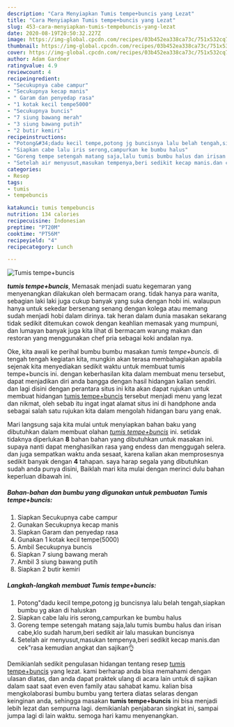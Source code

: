 ```yaml
---
description: "Cara Menyiapkan Tumis tempe+buncis yang Lezat"
title: "Cara Menyiapkan Tumis tempe+buncis yang Lezat"
slug: 453-cara-menyiapkan-tumis-tempebuncis-yang-lezat
date: 2020-08-19T20:50:32.227Z
image: https://img-global.cpcdn.com/recipes/03b452ea338ca73c/751x532cq70/tumis-tempebuncis-foto-resep-utama.jpg
thumbnail: https://img-global.cpcdn.com/recipes/03b452ea338ca73c/751x532cq70/tumis-tempebuncis-foto-resep-utama.jpg
cover: https://img-global.cpcdn.com/recipes/03b452ea338ca73c/751x532cq70/tumis-tempebuncis-foto-resep-utama.jpg
author: Adam Gardner
ratingvalue: 4.9
reviewcount: 4
recipeingredient:
- "Secukupnya cabe campur"
- "Secukupnya kecap manis"
- " Garam dan penyedap rasa"
- "1 kotak kecil tempe5000"
- "Secukupnya buncis"
- "7 siung bawang merah"
- "3 siung bawang putih"
- "2 butir kemiri"
recipeinstructions:
- "Potong&#34;dadu kecil tempe,potong jg buncisnya lalu belah tengah,siapkan bumbu yg akan di haluskan"
- "Siapkan cabe lalu iris serong,campurkan ke bumbu halus"
- "Goreng tempe setengah matang saja,lalu tumis bumbu halus dan irisan cabe,klo sudah harum,beri sedikit air lalu masukan buncisnya"
- "Setelah air menyusut,masukan tempenya,beri sedikit kecap manis.dan cek&#34;rasa kemudian angkat dan sajikan👌"
categories:
- Resep
tags:
- tumis
- tempebuncis

katakunci: tumis tempebuncis 
nutrition: 134 calories
recipecuisine: Indonesian
preptime: "PT20M"
cooktime: "PT56M"
recipeyield: "4"
recipecategory: Lunch

---
```



![Tumis tempe+buncis](https://img-global.cpcdn.com/recipes/03b452ea338ca73c/751x532cq70/tumis-tempebuncis-foto-resep-utama.jpg)

<b><i>tumis tempe+buncis</i></b>, Memasak menjadi suatu kegemaran yang menyenangkan dilakukan oleh bermacam orang. tidak hanya para wanita, sebagian laki laki juga cukup banyak yang suka dengan hobi ini. walaupun hanya untuk sekedar bersenang senang dengan kolega atau memang sudah menjadi hobi dalam dirinya. tak heran dalam dunia masakan sekarang tidak sedikit ditemukan cowok dengan keahlian memasak yang mumpuni, dan lumayan banyak juga kita lihat di bermacam warung makan dan restoran yang menggunakan chef pria sebagai koki andalan nya.

Oke, kita awali ke perihal bumbu bumbu masakan <i>tumis tempe+buncis</i>. di tengah tengah kegiatan kita, mungkin akan terasa membahagiakan apabila sejenak kita menyediakan sedikit waktu untuk membuat tumis tempe+buncis ini. dengan keberhasilan kita dalam membuat menu tersebut, dapat menjadikan diri anda bangga dengan hasil hidangan kalian sendiri. dan lagi disini dengan perantara situs ini kita akan dapat rujukan untuk membuat hidangan <u>tumis tempe+buncis</u> tersebut menjadi menu yang lezat dan nikmat, oleh sebab itu ingat ingat alamat situs ini di handphone anda sebagai salah satu rujukan kita dalam mengolah hidangan baru yang enak.




Mari langsung saja kita mulai untuk menyiapkan bahan baku yang dibutuhkan dalam membuat olahan <u><i>tumis tempe+buncis</i></u> ini. setidak tidaknya diperlukan <b>8</b> bahan bahan yang dibutuhkan untuk masakan ini. supaya nanti dapat menghasilkan rasa yang endess dan menggugah selera. dan juga sempatkan waktu anda sesaat, karena kalian akan memprosesnya sedikit banyak dengan <b>4</b> tahapan. saya harap segala yang dibutuhkan sudah anda punya disini, Baiklah mari kita mulai dengan merinci dulu bahan keperluan dibawah ini.

<!--inarticleads1-->

##### Bahan-bahan dan bumbu yang digunakan untuk pembuatan Tumis tempe+buncis:

1. Siapkan Secukupnya cabe campur
1. Gunakan Secukupnya kecap manis
1. Siapkan  Garam dan penyedap rasa
1. Gunakan 1 kotak kecil tempe(5000)
1. Ambil Secukupnya buncis
1. Siapkan 7 siung bawang merah
1. Ambil 3 siung bawang putih
1. Siapkan 2 butir kemiri




<!--inarticleads2-->

##### Langkah-langkah membuat Tumis tempe+buncis:

1. Potong&#34;dadu kecil tempe,potong jg buncisnya lalu belah tengah,siapkan bumbu yg akan di haluskan
1. Siapkan cabe lalu iris serong,campurkan ke bumbu halus
1. Goreng tempe setengah matang saja,lalu tumis bumbu halus dan irisan cabe,klo sudah harum,beri sedikit air lalu masukan buncisnya
1. Setelah air menyusut,masukan tempenya,beri sedikit kecap manis.dan cek&#34;rasa kemudian angkat dan sajikan👌




Demikianlah sedikit pengulasan hidangan tentang resep <u>tumis tempe+buncis</u> yang lezat. kami berharap anda bisa memahami dengan ulasan diatas, dan anda dapat praktek ulang di acara lain untuk di sajikan dalam saat saat even even family atau sahabat kamu. kalian bisa mengkolaborasi bumbu bumbu yang tertera diatas selaras dengan keinginan anda, sehingga masakan <b>tumis tempe+buncis</b> ini bisa menjadi lebih lezat dan sempurna lagi. demikianlah penjabaran singkat ini, sampai jumpa lagi di lain waktu. semoga hari kamu menyenangkan.

